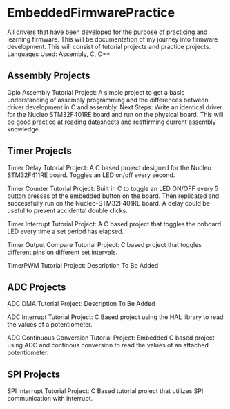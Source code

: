 # EmbeddedFirmwarePractice
All drivers that have been developed for the purpose of practicing and learning firmware. 
This will be documentation of my journey into firmware development. This will consist of tutorial projects and practice projects.
Languages Used: Assembly, C, C++

## Assembly Projects

Gpio Assembly Tutorial Project: A simple project to get a basic understanding of assembly programming and the differences between driver development in C and assembly. Next Steps: Write an identical driver for the Nucleo STM32F401RE board and run on the physical board. This will be good practice at reading datasheets and reaffirming current assembly knowledge. 


## Timer Projects

Timer Delay Tutorial Project: A C based project designed for the Nucleo STM32F411RE board. Toggles an LED on/off every second.

Timer Counter Tutorial Project: Built in C to toggle an LED ON/OFF every 5 button presses of the embedded button on the board. Then replicated and successfully run on the Nucleo-STM32F401RE board. A delay could be useful to prevent accidental double clicks.

Timer Interrupt Tutorial Project: A C based project that toggles the onboard LED every time a set period has elapsed.

Timer Output Compare Tutorial Project: C based project that toggles different pins on different set intervals.

TimerPWM Tutorial Project: Description To Be Added


## ADC Projects

ADC DMA Tutorial Project: Description To Be Added

ADC Interrupt Tutorial Project: C Based project using the HAL library to read the values of a potentiometer.

ADC Continuous Conversion Tutorial Project: Embedded C based project using ADC and continous conversion to read the values of an attached potentiometer.

## SPI Projects

SPI Interrupt Tutorial Project: C Based tutorial project that utilizes SPI communication with interrupt.
